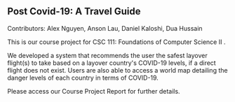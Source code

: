 ## Post Covid-19: A Travel Guide

Contributors: Alex Nguyen, Anson Lau, Daniel Kaloshi, Dua Hussain

This is our course project for CSC 111: Foundations of Computer Science II .

We developed a system that recommends the user the safest layover flight(s) to take based on a layover country's 
COVID-19  levels, if a direct flight does not exist. Users are also able to access a world map detailing the danger 
levels of each country in terms of COVID-19.

Please access our Course Project Report for further details.
